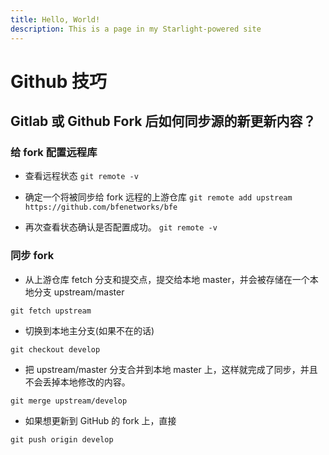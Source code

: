 ```yaml
---
title: Hello, World!
description: This is a page in my Starlight-powered site
---
```


# Github 技巧

## Gitlab 或 Github Fork 后如何同步源的新更新内容？

### 给 fork 配置远程库

- 查看远程状态
`
git remote -v
`

- 确定一个将被同步给 fork 远程的上游仓库
`
git remote add upstream https://github.com/bfenetworks/bfe
`

- 再次查看状态确认是否配置成功。
`
git remote -v
`

### 同步 fork

- 从上游仓库 fetch 分支和提交点，提交给本地 master，并会被存储在一个本地分支 upstream/master

```
git fetch upstream
```

- 切换到本地主分支(如果不在的话)

`
git checkout develop
`

- 把 upstream/master 分支合并到本地 master 上，这样就完成了同步，并且不会丢掉本地修改的内容。

`
git merge upstream/develop
`

- 如果想更新到 GitHub 的 fork 上，直接

`
git push origin develop
`
